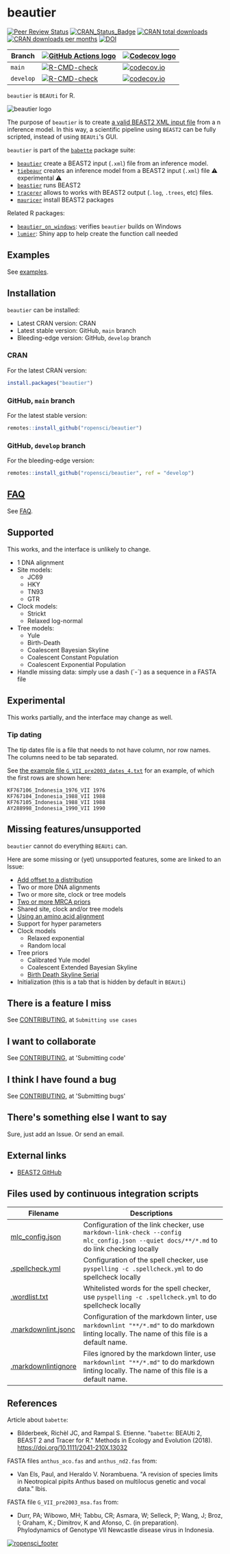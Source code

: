 # beautier

<!-- markdownlint-disable MD013 --><!-- Badges cannot be split up over lines, hence will break 80 characters per line -->

[![Peer Review Status](https://badges.ropensci.org/209_status.svg)](https://github.com/ropensci/software-review/issues/209)
[![CRAN_Status_Badge](http://www.r-pkg.org/badges/version/beautier)](https://cran.r-project.org/package=beautier)
[![CRAN total downloads](http://cranlogs.r-pkg.org/badges/grand-total/beautier)]( https://CRAN.R-project.org/package=beautier)
[![CRAN downloads per months](http://cranlogs.r-pkg.org/badges/beautier)](https://CRAN.R-project.org/package=beautier)
[![DOI](https://zenodo.org/badge/53443354.svg)](https://zenodo.org/badge/latestdoi/53443354)

Branch   |[![GitHub Actions logo](man/figures/GitHubActions.png)](https://github.com/ropensci/beautier/actions)                                                                                      |[![Codecov logo](man/figures/Codecov.png)](https://about.codecov.io/)
---------|---------|---------
`main`   |[![R-CMD-check](https://github.com/ropensci/beautier/actions/workflows/R-CMD-check.yaml/badge.svg?branch=main)](https://github.com/ropensci/beautier/actions/workflows/R-CMD-check.yaml)   |[![codecov.io](https://codecov.io/github/ropensci/beautier/coverage.svg?branch=main)](https://app.codecov.io/github/ropensci/beautier/branch/main)
`develop`|[![R-CMD-check](https://github.com/ropensci/beautier/actions/workflows/R-CMD-check.yaml/badge.svg?branch=develop)](https://github.com/ropensci/beautier/actions/workflows/R-CMD-check.yaml)|[![codecov.io](https://codecov.io/github/ropensci/beautier/coverage.svg?branch=develop)](https://app.codecov.io/github/ropensci/beautier/branch/develop)

<!-- markdownlint-enable MD013 -->

`beautier` is `BEAUti` for R.

![beautier logo](man/figures/beautier_logo.png)

The purpose of `beautier` is to create
[a valid BEAST2 XML input file](inst/extdata/2_4.xml)
from a n inference model. In this way, a scientific pipeline using
`BEAST2` can be fully scripted, instead of using `BEAUti`'s GUI.

`beautier` is part of the
[`babette`](https://github.com/ropensci/babette) package suite:

* [`beautier`](https://github.com/ropensci/beautier)
  create a BEAST2 input (`.xml`) file from an inference model.
* [`tiebeaur`](https://github.com/richelbilderbeek/tiebeaur)
  creates an inference model from a BEAST2 input (`.xml`) file
  :warning: experimental :warning:
* [`beastier`](https://github.com/ropensci/beastier) runs BEAST2
* [`tracerer`](https://github.com/ropensci/tracerer) allows to
  works with BEAST2 output (`.log`, `.trees`, etc) files.
* [`mauricer`](https://github.com/ropensci/mauricer) install BEAST2 packages

Related R packages:

* [`beautier_on_windows`](https://github.com/richelbilderbeek/beautier_on_windows):
  verifies `beautier` builds on Windows
* [`lumier`](https://github.com/ropensci/lumier):
  Shiny app to help create the function call needed

## Examples

See [examples](doc/examples.md).

## Installation

`beautier` can be installed:

* Latest CRAN version: CRAN
* Latest stable version: GitHub, `main` branch
* Bleeding-edge version: GitHub, `develop` branch

### CRAN

For the latest CRAN version:

```r
install.packages("beautier")
```

### GitHub, `main` branch

For the latest stable version:

```r
remotes::install_github("ropensci/beautier")
```

### GitHub, `develop` branch

For the bleeding-edge version:

```r
remotes::install_github("ropensci/beautier", ref = "develop")
```

## [FAQ](doc/faq.md)

See [FAQ](doc/faq.md).

## Supported

This works, and the interface is unlikely to change.

* 1 DNA alignment
* Site models:
    * JC69
    * HKY
    * TN93
    * GTR
* Clock models:
    * Strickt
    * Relaxed log-normal
* Tree models:
    * Yule
    * Birth-Death
    * Coalescent Bayesian Skyline
    * Coalescent Constant Population
    * Coalescent Exponential Population
* Handle missing data: simply use a dash (´-´) as a sequence
   in a FASTA file

## Experimental

This works partially, and the interface may change as well.

### Tip dating

The tip dates file is a file
that needs to not have column, nor row names.
The columns need to be tab separated.

See
[the example file `G_VII_pre2003_dates_4.txt`](https://github.com/ropensci/beautier/blob/main/inst/extdata/G_VII_pre2003_dates_4.txt)
for an example, of which the first rows are shown here:

```text
KF767106_Indonesia_1976_VII 1976
KF767104_Indonesia_1988_VII 1988
KF767105_Indonesia_1988_VII 1988
AY288998_Indonesia_1990_VII 1990
```

## Missing features/unsupported

`beautier` cannot do everything `BEAUti` can.

Here are some missing or (yet) unsupported features,
some are linked to an Issue:

* [Add offset to a distribution](https://github.com/ropensci/beautier/issues/130)
* Two or more DNA alignments
* Two or more site, clock or tree models
* [Two or more MRCA priors](https://github.com/ropensci/beautier/issues/131)
* Shared site, clock and/or tree models
* [Using an amino acid alignment](https://github.com/ropensci/beautier/issues/114)
* Support for hyper parameters
* Clock models
    * Relaxed exponential
    * Random local
* Tree priors
    * Calibrated Yule model
    * Coalescent Extended Bayesian Skyline
    * [Birth Death Skyline Serial](https://github.com/ropensci/beautier/issues/133)
* Initialization (this is a tab that is hidden by default in `BEAUti`)

## There is a feature I miss

See [CONTRIBUTING](CONTRIBUTING.md), at `Submitting use cases`

## I want to collaborate

See [CONTRIBUTING](CONTRIBUTING.md), at 'Submitting code'

## I think I have found a bug

See [CONTRIBUTING](CONTRIBUTING.md), at 'Submitting bugs'

## There's something else I want to say

Sure, just add an Issue. Or send an email.

## External links

* [BEAST2 GitHub](https://github.com/CompEvol/beast2)

## Files used by continuous integration scripts

<!-- markdownlint-disable MD013 --><!-- Tables cannot be split up over lines, hence will break 80 characters per line -->

Filename                              |Descriptions
--------------------------------------|--------------------------------------------------------------------------------------------------------------------------------------
[mlc_config.json](mlc_config.json)    |Configuration of the link checker, use `markdown-link-check --config mlc_config.json --quiet docs/**/*.md` to do link checking locally
[.spellcheck.yml](.spellcheck.yml)    |Configuration of the spell checker, use `pyspelling -c .spellcheck.yml` to do spellcheck locally
[.wordlist.txt](.wordlist.txt)        |Whitelisted words for the spell checker, use `pyspelling -c .spellcheck.yml` to do spellcheck locally
[.markdownlint.jsonc](.markdownlint.jsonc)|Configuration of the markdown linter, use `markdownlint "**/*.md"` to do markdown linting locally. The name of this file is a default name.
[.markdownlintignore](.markdownlintignore)|Files ignored by the markdown linter, use `markdownlint "**/*.md"` to do markdown linting locally. The name of this file is a default name.

<!-- markdownlint-enable MD013 -->

## References

<!-- markdownlint-disable MD013 --><!-- References are not split up over lines, to keep them copy-pastable, hence will break 80 characters per line -->

Article about `babette`:

* Bilderbeek, Richèl JC, and Rampal S. Etienne. "`babette`: BEAUti 2, BEAST 2 and Tracer for R." Methods in Ecology and Evolution (2018). <https://doi.org/10.1111/2041-210X.13032>

FASTA files `anthus_aco.fas` and `anthus_nd2.fas` from:

* Van Els, Paul, and Heraldo V. Norambuena. "A revision of species limits in Neotropical pipits Anthus based on multilocus genetic and vocal data." Ibis.

FASTA file `G_VII_pre2003_msa.fas` from:

* Durr, PA; Wibowo, MH; Tabbu, CR; Asmara, W; Selleck, P; Wang, J; Broz, I; Graham, K.; Dimitrov, K and Afonso, C. (in preparation). Phylodynamics of Genotype VII Newcastle disease virus in Indonesia.

[![ropensci_footer](https://ropensci.org/public_images/ropensci_footer.png)](https://ropensci.org)

<!-- markdownlint-enable MD013 -->
